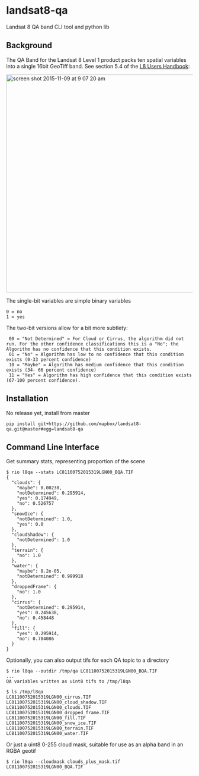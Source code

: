 # landsat8-qa
Landsat 8 QA band CLI tool and python lib

## Background

The QA Band for the Landsat 8 Level 1 product packs ten spatial variables into a single 16bit GeoTiff band. See section 5.4 of the [L8 Users Handbook](http://landsat.usgs.gov/documents/Landsat8DataUsersHandbook.pdf):

<img width="586" alt="screen shot 2015-11-09 at 9 07 20 am" src="https://cloud.githubusercontent.com/assets/1151287/11034401/b46bdf94-86c1-11e5-9df2-f39627f5373b.png">

The single-bit variables are simple binary variables
```
0 = no
1 = yes
```

The two-bit versions allow for a bit more subtlety:
```
 00 = "Not Determined" = For Cloud or Cirrus, the algorithm did not run. For the other confidence classifications this is a "No"; the Algorithm has no confidence that this condition exists.
 01 = "No" = Algorithm has low to no confidence that this condition exists (0-33 percent confidence)
 10 = "Maybe" = Algorithm has medium confidence that this condition exists (34- 66 percent confidence)
 11 = "Yes" = Algorithm has high confidence that this condition exists (67-100 percent confidence).
```

## Installation

No release yet, install from master

```
pip install git+https://github.com/mapbox/landsat8-qa.git@master#egg=landsat8-qa
```

## Command Line Interface

Get summary stats, representing proportion of the scene
```
$ rio l8qa --stats LC81100752015319LGN00_BQA.TIF
{
  "clouds": {
    "maybe": 0.00238,
    "notDetermined": 0.295914,
    "yes": 0.174949,
    "no": 0.526757
  },
  "snowIce": {
    "notDetermined": 1.0,
    "yes": 0.0
  },
  "cloudShadow": {
    "notDetermined": 1.0
  },
  "terrain": {
    "no": 1.0
  },
  "water": {
    "maybe": 8.2e-05,
    "notDetermined": 0.999918
  },
  "droppedFrame": {
    "no": 1.0
  },
  "cirrus": {
    "notDetermined": 0.295914,
    "yes": 0.245638,
    "no": 0.458448
  },
  "fill": {
    "yes": 0.295914,
    "no": 0.704086
  }
}
```

Optionally, you can also output tifs for each QA topic to a directory
```
$ rio l8qa --outdir /tmp/qa LC81100752015319LGN00_BQA.TIF
...
QA variables written as uint8 tifs to /tmp/l8qa

$ ls /tmp/l8qa
LC81100752015319LGN00_cirrus.TIF
LC81100752015319LGN00_cloud_shadow.TIF
LC81100752015319LGN00_clouds.TIF
LC81100752015319LGN00_dropped_frame.TIF
LC81100752015319LGN00_fill.TIF
LC81100752015319LGN00_snow_ice.TIF
LC81100752015319LGN00_terrain.TIF
LC81100752015319LGN00_water.TIF
```

Or just a uint8 0-255 cloud mask, suitable for use as an alpha band in an RGBA geotif
```
$ rio l8qa --cloudmask clouds_plus_mask.tif LC81100752015319LGN00_BQA.TIF
```
